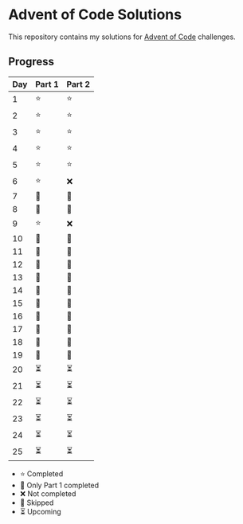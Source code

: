 # Advent of Code Solutions

This repository contains my solutions for [Advent of Code](https://adventofcode.com/) challenges.

## Progress
| Day   | Part 1 | Part 2 |
|-------|--------|--------|
|  1    |   ⭐️   |   ⭐️   |
|  2    |   ⭐️   |   ⭐️   |
|  3    |   ⭐️   |   ⭐️   |
|  4    |   ⭐️   |   ⭐️   |
|  5    |   ⭐️   |   ⭐️   |
|  6    |   ⭐️   |   ❌   |
|  7    |   🚫   |   🚫   |
|  8    |   🚫   |   🚫   |
|  9    |   ⭐️   |   ❌   |
| 10    |   🚫   |   🚫   |
| 11    |   🚫   |   🚫   |
| 12    |   🚫   |   🚫   |
| 13    |   🚫   |   🚫   |
| 14    |   🚫   |   🚫   |
| 15    |   🚫   |   🚫   |
| 16    |   🚫   |   🚫   |
| 17    |   🚫   |   🚫   |
| 18    |   🚫   |   🚫   |
| 19    |   🚫   |   🚫   |
| 20    |   ⏳   |   ⏳   |
| 21    |   ⏳   |   ⏳   |
| 22    |   ⏳   |   ⏳   |
| 23    |   ⏳   |   ⏳   |
| 24    |   ⏳   |   ⏳   |
| 25    |   ⏳   |   ⏳   |

- ⭐️ Completed
- 🌟 Only Part 1 completed
- ❌ Not completed
- 🚫 Skipped
- ⏳ Upcoming
